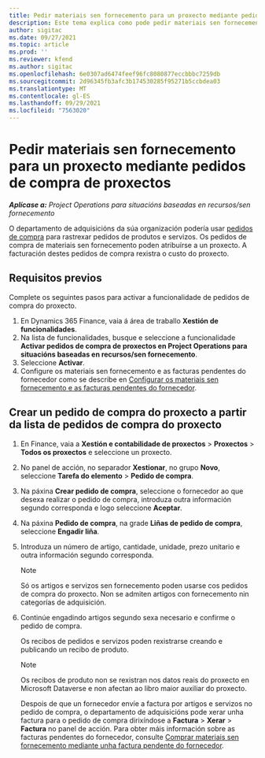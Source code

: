 ```yaml
---
title: Pedir materiais sen fornecemento para un proxecto mediante pedidos de compra de proxectos
description: Este tema explica como pode pedir materiais sen fornecemento para un proxecto mediante pedidos de compra de proxectos.
author: sigitac
ms.date: 09/27/2021
ms.topic: article
ms.prod: ''
ms.reviewer: kfend
ms.author: sigitac
ms.openlocfilehash: 6e0307ad6474feef96fc8080877eccbbbc7259db
ms.sourcegitcommit: 2d96345fb3afc3b174530285f95271b5ccbdea03
ms.translationtype: MT
ms.contentlocale: gl-ES
ms.lasthandoff: 09/29/2021
ms.locfileid: "7563020"
---
```

# <a name="order-non-stocked-materials-for-a-project-using-project-purchase-orders"></a>Pedir materiais sen fornecemento para un proxecto mediante pedidos de compra de proxectos

_**Aplícase a:** Project Operations para situacións baseadas en recursos/sen fornecemento_

O departamento de adquisicións da súa organización podería usar [pedidos de compra](/dynamics365/supply-chain/procurement/purchase-order-overview) para rastrexar pedidos de produtos e servizos. Os pedidos de compra de materiais sen fornecemento poden atribuírse a un proxecto. A facturación destes pedidos de compra rexistra o custo do proxecto.

## <a name="prerequisites"></a>Requisitos previos
Complete os seguintes pasos para activar a funcionalidade de pedidos de compra do proxecto.

1. En Dynamics 365 Finance, vaia á área de traballo **Xestión de funcionalidades**.
2. Na lista de funcionalidades, busque e seleccione a funcionalidade **Activar pedidos de compra de proxectos en Project Operations para situacións baseadas en recursos/sen fornecemento**.
3. Seleccione **Activar**.
4. Configure os materiais sen fornecemento e as facturas pendentes do fornecedor como se describe en [Configurar os materiais sen fornecemento e as facturas pendentes do fornecedor](configure-materials-nonstocked.md).

## <a name="create-a-project-purchase-order-from-the-project-purchase-order-list"></a>Crear un pedido de compra do proxecto a partir da lista de pedidos de compra do proxecto

1. En Finance, vaia a **Xestión e contabilidade de proxectos** > **Proxectos** > **Todos os proxectos** e seleccione un proxecto.
2. No panel de acción, no separador **Xestionar**, no grupo **Novo**, seleccione **Tarefa do elemento** > **Pedido de compra**.
3. Na páxina **Crear pedido de compra**, seleccione o fornecedor ao que desexa realizar o pedido de compra, introduza outra información segundo corresponda e logo seleccione **Aceptar**.
4. Na páxina **Pedido de compra**, na grade **Liñas de pedido de compra**, seleccione **Engadir liña**.
5. Introduza un número de artigo, cantidade, unidade, prezo unitario e outra información segundo corresponda.

    > [!NOTE]
    > Só os artigos e servizos sen fornecemento poden usarse cos pedidos de compra do proxecto. Non se admiten artigos con fornecemento nin categorías de adquisición.

6. Continúe engadindo artigos segundo sexa necesario e confirme o pedido de compra.

    Os recibos de pedidos e servizos poden rexistrarse creando e publicando un recibo de produto.

    > [!NOTE]
    > Os recibos de produto non se rexistran nos datos reais do proxecto en Microsoft Dataverse e non afectan ao libro maior auxiliar do proxecto.

    Despois de que un fornecedor envíe a factura por artigos e servizos no pedido de compra, o departamento de adquisicións pode xerar unha factura para o pedido de compra dirixíndose a **Factura** > **Xerar** > **Factura** no panel de acción. Para obter máis información sobre as facturas pendentes do fornecedor, consulte [Comprar materiais sen fornecemento mediante unha factura pendente do fornecedor](pending-vendor-invoices.md).
